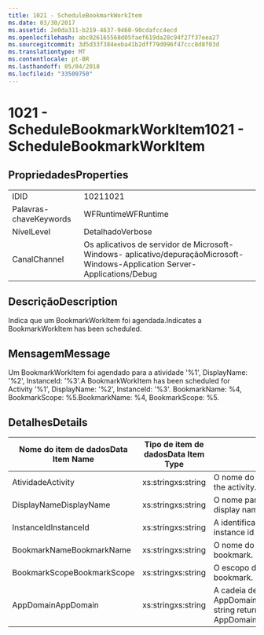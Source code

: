 ```yaml
---
title: 1021 - ScheduleBookmarkWorkItem
ms.date: 03/30/2017
ms.assetid: 2e0da311-b219-4637-9460-90cdafcc4ecd
ms.openlocfilehash: abc026165568d05faef619da28c94f27f37eea27
ms.sourcegitcommit: 3d5d33f384eeba41b2dff79d096f47ccc8d8f03d
ms.translationtype: MT
ms.contentlocale: pt-BR
ms.lasthandoff: 05/04/2018
ms.locfileid: "33509750"
---
```

# <a name="1021---schedulebookmarkworkitem"></a><span data-ttu-id="2760d-102">1021 - ScheduleBookmarkWorkItem</span><span class="sxs-lookup"><span data-stu-id="2760d-102">1021 - ScheduleBookmarkWorkItem</span></span>
## <a name="properties"></a><span data-ttu-id="2760d-103">Propriedades</span><span class="sxs-lookup"><span data-stu-id="2760d-103">Properties</span></span>  
  
|||  
|-|-|  
|<span data-ttu-id="2760d-104">ID</span><span class="sxs-lookup"><span data-stu-id="2760d-104">ID</span></span>|<span data-ttu-id="2760d-105">1021</span><span class="sxs-lookup"><span data-stu-id="2760d-105">1021</span></span>|  
|<span data-ttu-id="2760d-106">Palavras-chave</span><span class="sxs-lookup"><span data-stu-id="2760d-106">Keywords</span></span>|<span data-ttu-id="2760d-107">WFRuntime</span><span class="sxs-lookup"><span data-stu-id="2760d-107">WFRuntime</span></span>|  
|<span data-ttu-id="2760d-108">Nível</span><span class="sxs-lookup"><span data-stu-id="2760d-108">Level</span></span>|<span data-ttu-id="2760d-109">Detalhado</span><span class="sxs-lookup"><span data-stu-id="2760d-109">Verbose</span></span>|  
|<span data-ttu-id="2760d-110">Canal</span><span class="sxs-lookup"><span data-stu-id="2760d-110">Channel</span></span>|<span data-ttu-id="2760d-111">Os aplicativos de servidor de Microsoft-Windows- aplicativo/depuração</span><span class="sxs-lookup"><span data-stu-id="2760d-111">Microsoft-Windows-Application Server-Applications/Debug</span></span>|  
  
## <a name="description"></a><span data-ttu-id="2760d-112">Descrição</span><span class="sxs-lookup"><span data-stu-id="2760d-112">Description</span></span>  
 <span data-ttu-id="2760d-113">Indica que um BookmarkWorkItem foi agendada.</span><span class="sxs-lookup"><span data-stu-id="2760d-113">Indicates a BookmarkWorkItem has been scheduled.</span></span>  
  
## <a name="message"></a><span data-ttu-id="2760d-114">Mensagem</span><span class="sxs-lookup"><span data-stu-id="2760d-114">Message</span></span>  
 <span data-ttu-id="2760d-115">Um BookmarkWorkItem foi agendado para a atividade '%1', DisplayName: '%2', InstanceId: '%3'.</span><span class="sxs-lookup"><span data-stu-id="2760d-115">A BookmarkWorkItem has been scheduled for Activity '%1', DisplayName: '%2', InstanceId: '%3'.</span></span>  <span data-ttu-id="2760d-116">BookmarkName: %4, BookmarkScope: %5.</span><span class="sxs-lookup"><span data-stu-id="2760d-116">BookmarkName: %4, BookmarkScope: %5.</span></span>  
  
## <a name="details"></a><span data-ttu-id="2760d-117">Detalhes</span><span class="sxs-lookup"><span data-stu-id="2760d-117">Details</span></span>  
  
|<span data-ttu-id="2760d-118">Nome do item de dados</span><span class="sxs-lookup"><span data-stu-id="2760d-118">Data Item Name</span></span>|<span data-ttu-id="2760d-119">Tipo de item de dados</span><span class="sxs-lookup"><span data-stu-id="2760d-119">Data Item Type</span></span>|<span data-ttu-id="2760d-120">Descrição</span><span class="sxs-lookup"><span data-stu-id="2760d-120">Description</span></span>|  
|--------------------|--------------------|-----------------|  
|<span data-ttu-id="2760d-121">Atividade</span><span class="sxs-lookup"><span data-stu-id="2760d-121">Activity</span></span>|<span data-ttu-id="2760d-122">xs:string</span><span class="sxs-lookup"><span data-stu-id="2760d-122">xs:string</span></span>|<span data-ttu-id="2760d-123">O nome do tipo de atividade.</span><span class="sxs-lookup"><span data-stu-id="2760d-123">The type name of the activity.</span></span>|  
|<span data-ttu-id="2760d-124">DisplayName</span><span class="sxs-lookup"><span data-stu-id="2760d-124">DisplayName</span></span>|<span data-ttu-id="2760d-125">xs:string</span><span class="sxs-lookup"><span data-stu-id="2760d-125">xs:string</span></span>|<span data-ttu-id="2760d-126">O nome para exibição de atividade.</span><span class="sxs-lookup"><span data-stu-id="2760d-126">The display name of the activity.</span></span>|  
|<span data-ttu-id="2760d-127">InstanceId</span><span class="sxs-lookup"><span data-stu-id="2760d-127">InstanceId</span></span>|<span data-ttu-id="2760d-128">xs:string</span><span class="sxs-lookup"><span data-stu-id="2760d-128">xs:string</span></span>|<span data-ttu-id="2760d-129">A identificação de instância de atividade.</span><span class="sxs-lookup"><span data-stu-id="2760d-129">The instance id of the activity.</span></span>|  
|<span data-ttu-id="2760d-130">BookmarkName</span><span class="sxs-lookup"><span data-stu-id="2760d-130">BookmarkName</span></span>|<span data-ttu-id="2760d-131">xs:string</span><span class="sxs-lookup"><span data-stu-id="2760d-131">xs:string</span></span>|<span data-ttu-id="2760d-132">O nome do indicador.</span><span class="sxs-lookup"><span data-stu-id="2760d-132">The name of the bookmark.</span></span>|  
|<span data-ttu-id="2760d-133">BookmarkScope</span><span class="sxs-lookup"><span data-stu-id="2760d-133">BookmarkScope</span></span>|<span data-ttu-id="2760d-134">xs:string</span><span class="sxs-lookup"><span data-stu-id="2760d-134">xs:string</span></span>|<span data-ttu-id="2760d-135">O escopo do indexador.</span><span class="sxs-lookup"><span data-stu-id="2760d-135">The scope of the bookmark.</span></span>|  
|<span data-ttu-id="2760d-136">AppDomain</span><span class="sxs-lookup"><span data-stu-id="2760d-136">AppDomain</span></span>|<span data-ttu-id="2760d-137">xs:string</span><span class="sxs-lookup"><span data-stu-id="2760d-137">xs:string</span></span>|<span data-ttu-id="2760d-138">A cadeia de caracteres retornada por AppDomain.CurrentDomain.FriendlyName.</span><span class="sxs-lookup"><span data-stu-id="2760d-138">The string returned by AppDomain.CurrentDomain.FriendlyName.</span></span>|
